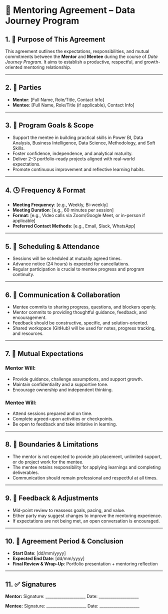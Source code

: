 # 📄 Mentoring Agreement – Data Journey Program

## 1. 🎯 Purpose of This Agreement

This agreement outlines the expectations, responsibilities, and mutual commitments between the **Mentor** and **Mentee** during the course of _Data Journey Program_. It aims to establish a productive, respectful, and growth-oriented mentoring relationship.

---

## 2. 👥 Parties

- **Mentor**: \[Full Name, Role/Title, Contact Info]
- **Mentee**: \[Full Name, Role/Title (if applicable), Contact Info]

---

## 3. 🧭 Program Goals & Scope

- Support the mentee in building practical skills in Power BI, Data Analysis, Business Intelligence, Data Science, Methodology, and Soft Skills.
- Foster confidence, independence, and analytical maturity.
- Deliver 2–3 portfolio-ready projects aligned with real-world expectations.
- Promote continuous improvement and reflective learning habits.

---

## 4. 🕒 Frequency & Format

- **Meeting Frequency**: \[e.g., Weekly, Bi-weekly]
- **Meeting Duration**: \[e.g., 60 minutes per session]
- **Format**: \[e.g., Video calls via Zoom/Google Meet, or in-person if applicable]
- **Preferred Contact Methods**: \[e.g., Email, Slack, WhatsApp]

---

## 5. 📅 Scheduling & Attendance

- Sessions will be scheduled at mutually agreed times.
- Advance notice (24 hours) is expected for cancellations.
- Regular participation is crucial to mentee progress and program continuity.

---

## 6. 📝 Communication & Collaboration

- Mentee commits to sharing progress, questions, and blockers openly.
- Mentor commits to providing thoughtful guidance, feedback, and encouragement.
- Feedback should be constructive, specific, and solution-oriented.
- Shared workspace (GitHub) will be used for notes, progress tracking, and resources.

---

## 7. 🤝 Mutual Expectations

### Mentor Will:

- Provide guidance, challenge assumptions, and support growth.
- Maintain confidentiality and a supportive tone.
- Encourage ownership and independent thinking.

### Mentee Will:

- Attend sessions prepared and on time.
- Complete agreed-upon activities or checkpoints.
- Be open to feedback and take initiative in learning.

---

## 8. 📌 Boundaries & Limitations

- The mentor is not expected to provide job placement, unlimited support, or do project work for the mentee.
- The mentee retains responsibility for applying learnings and completing deliverables.
- Communication should remain professional and respectful at all times.

---

## 9. 🔄 Feedback & Adjustments

- Mid-point review to reassess goals, pacing, and value.
- Either party may suggest changes to improve the mentoring experience.
- If expectations are not being met, an open conversation is encouraged.

---

## 10. 📅 Agreement Period & Conclusion

- **Start Date**: \[dd/mm/yyyy]
- **Expected End Date**: \[dd/mm/yyyy]
- **Final Review & Wrap-Up**: Portfolio presentation + mentoring reflection

---

## 11. ✅ Signatures

**Mentor:**
Signature: \_\_\_\_\_\_\_\_\_\_\_\_\_\_\_\_\_\_\_\_
Date: \_\_\_\_\_\_\_\_\_\_\_\_\_\_\_\_\_\_\_\_

**Mentee:**
Signature: \_\_\_\_\_\_\_\_\_\_\_\_\_\_\_\_\_\_\_\_
Date: \_\_\_\_\_\_\_\_\_\_\_\_\_\_\_\_\_\_\_\_
